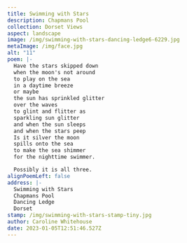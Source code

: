 ```yaml
---
title: Swimming with Stars
description: Chapmans Pool
collection: Dorset Views
aspect: landscape
image: /img/swimming-with-stars-dancing-ledge6-6229.jpg
metaImage: /img/face.jpg
alt: "11"
poem: |-
  Have the stars skipped down
  when the moon's not around
  to play on the sea 
  in a daytime breeze
  or maybe
  the sun has sprinkled glitter
  over the waves
  to glint and flitter as
  sparkling sun glitter
  and when the sun sleeps
  and when the stars peep
  Is it silver the moon 
  spills onto the sea
  to make the sea shimmer 
  for the nighttime swimmer.

  Possibly it is all three.
alignPoemLeft: false
address: |-
  Swimming with Stars
  Chapmans Pool
  Dancing Ledge
  Dorset
stamp: /img/swimming-with-stars-stamp-tiny.jpg
author: Caroline Whitehouse
date: 2023-01-05T12:51:46.527Z
---
```

